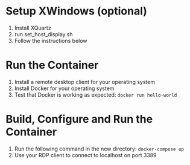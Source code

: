 # Setup XWindows (optional)
1. Install XQuartz
2. run set_host_display.sh
3. Follow the instructions below
# Run the Container
1. Install a remote desktop client for your operating system
2. Install Docker for your operating system
3. Test that Docker is working as expected: `docker run hello-world`
# Build, Configure and Run the Container
1. Run the following command in the new directory:
   `docker-compose up`
2. Use your RDP client to connect to localhost on port 3389
